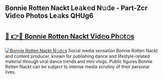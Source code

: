 ## Bonnie Rotten Nackt Le𝚊k𝚎d N𝚞𝚍e - Part-Zcr Vid𝚎o Photos Le𝚊ks QHUg6

# <h2><a href="http://fb020l.evod.top/?m=Bonnie+Rotten+Nackt">🔗 👉🔴 Bonnie Rotten Nackt Vid𝚎o Ph𝚘t𝚘s</a></h2>

[![Bonnie Rotten Nackt N𝚞d𝚎s](https://i.imgur.com/8V9OHl7.gif)](http://fb020l.evod.top/?m=Bonnie+Rotten+Nackt)
Social media sensation Bonnie Rotten Nackt and content producer, known for publishing dance and lifestyle-related material through viral dance trends and mini vlogs. Public figures Bonnie Rotten Nackt can be subject to intense media scrutiny of their personal lives. 
